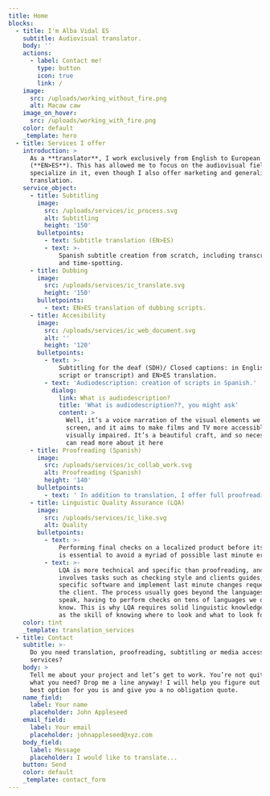 ```yaml
---
title: Home
blocks:
  - title: I'm Alba Vidal ES
    subtitle: Audiovisual translator.
    body: ''
    actions:
      - label: Contact me!
        type: button
        icon: true
        link: /
    image:
      src: /uploads/working_without_fire.png
      alt: Macaw caw
    image_on_hover:
      src: /uploads/working_with_fire.png
    color: default
    _template: hero
  - title: Services I offer
    introduction: >
      As a **translator**, I work exclusively from English to European Spanish
      (**EN>ES**). This has allowed me to focus on the audiovisual field and
      specialize in it, even though I also offer marketing and generalist
      translation.
    service_object:
      - title: Subtitling
        image:
          src: /uploads/services/ic_process.svg
          alt: Subtitling
          height: '150'
        bulletpoints:
          - text: Subtitle translation (EN>ES)
          - text: >-
              Spanish subtitle creation from scratch, including transcription
              and time-spotting.
      - title: Dubbing
        image:
          src: /uploads/services/ic_translate.svg
          height: '150'
        bulletpoints:
          - text: EN>ES translation of dubbing scripts.
      - title: Accesibility
        image:
          src: /uploads/services/ic_web_document.svg
          alt: ''
          height: '120'
        bulletpoints:
          - text: >-
              Subtitling for the deaf (SDH)/ Closed captions: in English (from a
              script or transcript) and EN>ES translation.
          - text: 'Audiodescription: creation of scripts in Spanish.'
            dialog:
              link: What is audiodescription?
              title: 'What is audiodescription??, you might ask'
              content: >
                Well, it’s a voice narration of the visual elements we see on
                screen, and it aims to make films and TV more accessible for the
                visually impaired. It’s a beautiful craft, and so necessary. You
                can read more about it here
      - title: Proofreading (Spanish)
        image:
          src: /uploads/services/ic_collab_work.svg
          alt: Proofreading (Spanish)
          height: '140'
        bulletpoints:
          - text: ' In addition to translation, I offer full proofreading (spelling, grammar and style) of Spanish originals and translations. Don’t let careless punctuation or odd-sounding calques ruin a good text. As we say in Spain, four eyes see more than two. And yes, I am that annoying friend who walks around pointing at street signs because There’s a missing comma!.'
      - title: Linguistic Quality Assurance (LQA)
        image:
          src: /uploads/services/ic_like.svg
          alt: Quality
        bulletpoints:
          - text: >-
              Performing final checks on a localized product before its launch
              is essential to avoid a myriad of possible last minute errors.
          - text: >-
              LQA is more technical and specific than proofreading, and it
              involves tasks such as checking style and clients guides, using
              specific software and implement last minute changes requested by
              the client. The process usually goes beyond the languages we
              speak, having to perform checks on tens of languages we don’t
              know. This is why LQA requires solid linguistic knowledge, as well
              as the skill of knowing where to look and what to look for.
    color: tint
    _template: translation_services
  - title: Contact
    subtitle: >-
      Do you need translation, proofreading, subtitling or media accessibility
      services?
    body: >
      Tell me about your project and let’s get to work. You’re not quite sure
      what you need? Drop me a line anyway! I will help you figure out what the
      best option for you is and give you a no obligation quote.
    name_field:
      label: Your name
      placeholder: John Appleseed
    email_field:
      label: Your email
      placeholder: johnappleseed@xyz.com
    body_field:
      label: Message
      placeholder: I would like to translate...
    button: Send
    color: default
    _template: contact_form
---
```





